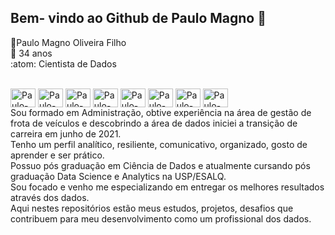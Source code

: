 
 
 ##  Bem- vindo ao Github de Paulo Magno 👋
:boy:Paulo Magno Oliveira Filho <br>
:guitar: 34 anos<br>
:atom: Cientista de Dados
 <div style = "display: inline_block"><br>
  <img align = "center" alt = "Paulo-Py" height = "30" width = "40" src="https://cdn.jsdelivr.net/gh/devicons/devicon/icons/python/python-original.svg" />
  <img align = "center" alt = "Paulo-Pd" height = "30" width = "40" src="https://cdn.jsdelivr.net/gh/devicons/devicon/icons/pandas/pandas-original.svg" />
  <img align = "center" alt = "Paulo-Np" height = "30" width = "40" src="https://cdn.jsdelivr.net/gh/devicons/devicon/icons/numpy/numpy-original.svg" />
  <img align = "center" alt = "Paulo-Sk" height = "30" width = "40" src="https://upload.wikimedia.org/wikipedia/commons/0/05/Scikit_learn_logo_small.svg" />
  <img align = "center" alt = "Paulo-Sq" height = "30" width = "40" src="https://www.svgrepo.com/show/127001/sql-file-format.svg" />
  
  <img align = "center" alt = "Paulo-Pg" height = "30" width = "40" src="https://cdn.jsdelivr.net/gh/devicons/devicon/icons/postgresql/postgresql-original-wordmark.svg" />
  <img align = "center" alt = "Paulo-Sp" height = "30" width = "40" src="https://upload.wikimedia.org/wikipedia/commons/f/f3/Apache_Spark_logo.svg" />
  <img align = "center" alt = "Paulo-Sp" height = "30" width = "40" src = "https://seekvectorlogo.com/wp-content/uploads/2022/02/databricks-vector-logo-2022.png" />
  
 </div>
Sou formado em Administração, obtive experiência na área de gestão de frota de veículos e descobrindo a área de dados iniciei a transição de carreira em junho de 2021. <br> 
Tenho um perfil analítico, resiliente, comunicativo, organizado, gosto de aprender e ser prático.  <br>
Possuo pós graduação em Ciência de Dados e atualmente cursando pós graduação Data Science e Analytics na USP/ESALQ.   <br>
Sou focado e venho me especializando em entregar os melhores resultados através dos dados.  <br>
Aqui nestes repositórios estão meus estudos, projetos, desafios que contribuem para meu desenvolvimento como um profissional dos dados.

